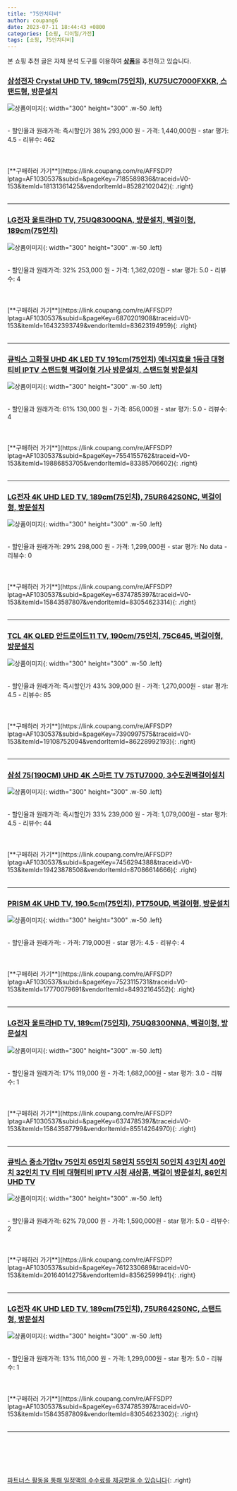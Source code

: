 ```yaml
---
title: "75인치티비"
author: coupang6
date: 2023-07-11 18:44:43 +0800
categories: [쇼핑, 디이털/가전]
tags: [쇼핑, 75인치티비]
---
```


본 쇼핑 추천 글은 자체 분석 도구를 이용하여 [**상품**](https://link.coupang.com/a/bao1ui)을 추천하고 있습니다.

### [삼성전자 Crystal UHD TV, 189cm(75인치), KU75UC7000FXKR, 스탠드형, 방문설치](https://link.coupang.com/re/AFFSDP?lptag=AF1030537&subid=&pageKey=7185589836&traceid=V0-153&itemId=18131361425&vendorItemId=85282102042)

![상품이미지](https://thumbnail10.coupangcdn.com/thumbnails/remote/230x230ex/image/rs_quotation_api/sgrjh49o/c2512f4490624b00b3f82a07e26cd6e7.jpg){: width="300" height="300" .w-50 .left}


<br>
- 할인율과 원래가격: 즉시할인가 38%  293,000   원
- 가격: 1,440,000원
- star 평가: 4.5
- 리뷰수: 462
<br>
<br>
<br>
<br>
[**구매하러 가기**](https://link.coupang.com/re/AFFSDP?lptag=AF1030537&subid=&pageKey=7185589836&traceid=V0-153&itemId=18131361425&vendorItemId=85282102042){: .right}
<br>
<br>

---

### [LG전자 울트라HD TV, 75UQ8300QNA, 방문설치, 벽걸이형, 189cm(75인치)](https://link.coupang.com/re/AFFSDP?lptag=AF1030537&subid=&pageKey=6870201908&traceid=V0-153&itemId=16432393749&vendorItemId=83623194959)

![상품이미지](https://thumbnail7.coupangcdn.com/thumbnails/remote/230x230ex/image/retail/images/715535799040414-e4fdab67-09fe-4fac-94e4-977b532c9e7c.jpg){: width="300" height="300" .w-50 .left}


<br>
- 할인율과 원래가격: 32%  253,000   원
- 가격: 1,362,020원
- star 평가: 5.0
- 리뷰수: 4
<br>
<br>
<br>
<br>
[**구매하러 가기**](https://link.coupang.com/re/AFFSDP?lptag=AF1030537&subid=&pageKey=6870201908&traceid=V0-153&itemId=16432393749&vendorItemId=83623194959){: .right}
<br>
<br>

---

### [큐빅스 고화질 UHD 4K LED TV 191cm(75인치) 에너지효율 1등급 대형티비 IPTV 스탠드형 벽걸이형 기사 방문설치, 스탠드형 방문설치](https://link.coupang.com/re/AFFSDP?lptag=AF1030537&subid=&pageKey=7554155762&traceid=V0-153&itemId=19886853705&vendorItemId=83385706602)

![상품이미지](https://thumbnail7.coupangcdn.com/thumbnails/remote/230x230ex/image/vendor_inventory/87ed/5c2f6d3fdb6ec93637d21447481b70c58f2b9d4b7a53049709573f135d03.jpg){: width="300" height="300" .w-50 .left}


<br>
- 할인율과 원래가격: 61%  130,000   원
- 가격: 856,000원
- star 평가: 5.0
- 리뷰수: 4
<br>
<br>
<br>
<br>
[**구매하러 가기**](https://link.coupang.com/re/AFFSDP?lptag=AF1030537&subid=&pageKey=7554155762&traceid=V0-153&itemId=19886853705&vendorItemId=83385706602){: .right}
<br>
<br>

---

### [LG전자 4K UHD LED TV, 189cm(75인치), 75UR642S0NC, 벽걸이형, 방문설치](https://link.coupang.com/re/AFFSDP?lptag=AF1030537&subid=&pageKey=6374785397&traceid=V0-153&itemId=15843587807&vendorItemId=83054623314)

![상품이미지](https://thumbnail6.coupangcdn.com/thumbnails/remote/230x230ex/image/retail/images/2952334202762941-b718b100-54da-4808-90bc-967ea3b23a33.jpg){: width="300" height="300" .w-50 .left}


<br>
- 할인율과 원래가격: 29%  298,000   원
- 가격: 1,299,000원
- star 평가: No data
- 리뷰수: 0
<br>
<br>
<br>
<br>
[**구매하러 가기**](https://link.coupang.com/re/AFFSDP?lptag=AF1030537&subid=&pageKey=6374785397&traceid=V0-153&itemId=15843587807&vendorItemId=83054623314){: .right}
<br>
<br>

---

### [TCL 4K QLED 안드로이드11 TV, 190cm/75인치, 75C645, 벽걸이형, 방문설치](https://link.coupang.com/re/AFFSDP?lptag=AF1030537&subid=&pageKey=7390997575&traceid=V0-153&itemId=19108752094&vendorItemId=86228992193)

![상품이미지](https://thumbnail9.coupangcdn.com/thumbnails/remote/230x230ex/image/retail/images/3935442401312169-b2016501-0d9f-4e20-b6ac-f252771f7bbc.jpg){: width="300" height="300" .w-50 .left}


<br>
- 할인율과 원래가격: 즉시할인가 43%  309,000   원
- 가격: 1,270,000원
- star 평가: 4.5
- 리뷰수: 85
<br>
<br>
<br>
<br>
[**구매하러 가기**](https://link.coupang.com/re/AFFSDP?lptag=AF1030537&subid=&pageKey=7390997575&traceid=V0-153&itemId=19108752094&vendorItemId=86228992193){: .right}
<br>
<br>

---

### [삼성 75(190CM) UHD 4K 스마트 TV 75TU7000, 3수도권벽걸이설치](https://link.coupang.com/re/AFFSDP?lptag=AF1030537&subid=&pageKey=7456294388&traceid=V0-153&itemId=19423878508&vendorItemId=87086614666)

![상품이미지](https://thumbnail6.coupangcdn.com/thumbnails/remote/230x230ex/image/vendor_inventory/cf68/147accaa95c232cc0032005273d84c119acb75c5f5d2c41d07bfd1a15e8c.jpg){: width="300" height="300" .w-50 .left}


<br>
- 할인율과 원래가격: 즉시할인가 33%  239,000   원
- 가격: 1,079,000원
- star 평가: 4.5
- 리뷰수: 44
<br>
<br>
<br>
<br>
[**구매하러 가기**](https://link.coupang.com/re/AFFSDP?lptag=AF1030537&subid=&pageKey=7456294388&traceid=V0-153&itemId=19423878508&vendorItemId=87086614666){: .right}
<br>
<br>

---

### [PRISM 4K UHD TV, 190.5cm(75인치), PT750UD, 벽걸이형, 방문설치](https://link.coupang.com/re/AFFSDP?lptag=AF1030537&subid=&pageKey=7523115731&traceid=V0-153&itemId=17770079691&vendorItemId=84932164552)

![상품이미지](https://thumbnail8.coupangcdn.com/thumbnails/remote/230x230ex/image/retail/images/1686057597123709-ca916ccb-4ae9-4f83-8e50-2d682b2c468e.jpg){: width="300" height="300" .w-50 .left}


<br>
- 할인율과 원래가격: 
- 가격: 719,000원
- star 평가: 4.5
- 리뷰수: 4
<br>
<br>
<br>
<br>
[**구매하러 가기**](https://link.coupang.com/re/AFFSDP?lptag=AF1030537&subid=&pageKey=7523115731&traceid=V0-153&itemId=17770079691&vendorItemId=84932164552){: .right}
<br>
<br>

---

### [LG전자 울트라HD TV, 189cm(75인치), 75UQ8300NNA, 벽걸이형, 방문설치](https://link.coupang.com/re/AFFSDP?lptag=AF1030537&subid=&pageKey=6374785397&traceid=V0-153&itemId=15843587799&vendorItemId=85514264970)

![상품이미지](https://thumbnail6.coupangcdn.com/thumbnails/remote/230x230ex/image/vendor_inventory/b074/c1f6079a4025890c9d5fa57bb540c96db764e88dd980c5bfc350e2c4e657.jpg){: width="300" height="300" .w-50 .left}


<br>
- 할인율과 원래가격: 17%  119,000   원
- 가격: 1,682,000원
- star 평가: 3.0
- 리뷰수: 1
<br>
<br>
<br>
<br>
[**구매하러 가기**](https://link.coupang.com/re/AFFSDP?lptag=AF1030537&subid=&pageKey=6374785397&traceid=V0-153&itemId=15843587799&vendorItemId=85514264970){: .right}
<br>
<br>

---

### [큐빅스 중소기업tv 75인치 65인치 58인치 55인치 50인치 43인치 40인치 32인치 TV 티비 대형티비 IPTV 시청 새상품, 벽걸이 방문설치, 86인치 UHD TV](https://link.coupang.com/re/AFFSDP?lptag=AF1030537&subid=&pageKey=7612330689&traceid=V0-153&itemId=20164014275&vendorItemId=83562599941)

![상품이미지](https://thumbnail7.coupangcdn.com/thumbnails/remote/230x230ex/image/vendor_inventory/be9f/6f453e4a770614a0fc28b3f2233cf0ee785036498fcee9ece03bedf7b2e1.jpg){: width="300" height="300" .w-50 .left}


<br>
- 할인율과 원래가격: 62%  79,000   원
- 가격: 1,590,000원
- star 평가: 5.0
- 리뷰수: 2
<br>
<br>
<br>
<br>
[**구매하러 가기**](https://link.coupang.com/re/AFFSDP?lptag=AF1030537&subid=&pageKey=7612330689&traceid=V0-153&itemId=20164014275&vendorItemId=83562599941){: .right}
<br>
<br>

---

### [LG전자 4K UHD LED TV, 189cm(75인치), 75UR642S0NC, 스탠드형, 방문설치](https://link.coupang.com/re/AFFSDP?lptag=AF1030537&subid=&pageKey=6374785397&traceid=V0-153&itemId=15843587809&vendorItemId=83054623302)

![상품이미지](https://thumbnail7.coupangcdn.com/thumbnails/remote/230x230ex/image/retail/images/2955150927211931-070d62af-7e7f-4c55-9466-be493d751bdf.jpg){: width="300" height="300" .w-50 .left}


<br>
- 할인율과 원래가격: 13%  116,000   원
- 가격: 1,299,000원
- star 평가: 5.0
- 리뷰수: 1
<br>
<br>
<br>
<br>
[**구매하러 가기**](https://link.coupang.com/re/AFFSDP?lptag=AF1030537&subid=&pageKey=6374785397&traceid=V0-153&itemId=15843587809&vendorItemId=83054623302){: .right}
<br>
<br>

---
<br><br><br><br><br> [파트너스 활동을 통해 일정액의 수수료를 제공받을 수 있습니다](https://link.coupang.com/a/bao1ui){: .right}
